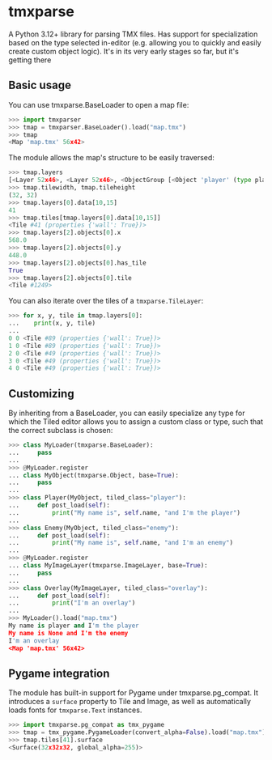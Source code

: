 # tmxparse

A Python 3.12+ library for parsing TMX files. Has support for specialization based on the type selected in-editor (e.g. allowing you to quickly and easily create custom object logic). It's in its very early stages so far, but it's getting there

## Basic usage
You can use tmxparse.BaseLoader to open a map file:

```python
>>> import tmxparser
>>> tmap = tmxparser.BaseLoader().load("map.tmx")
>>> tmap
<Map 'map.tmx' 56x42>
```

The module allows the map's structure to be easily traversed:

```python
>>> tmap.layers
[<Layer 52x46>, <Layer 52x46>, <ObjectGroup [<Object 'player' (type player)>, <Object None (type enemy)>]>, <Layer 52x46>, <ObjectGroup [<Object None (type warp)>, <Object None (type warp)>, <Object None (type warp)>, <Object None (type warp)>]>, <ImageLayer <Image 'overlay.png' (640x480)>>]
>>> tmap.tilewidth, tmap.tileheight
(32, 32)
>>> tmap.layers[0].data[10,15]
41
>>> tmap.tiles[tmap.layers[0].data[10,15]]
<Tile #41 (properties {'wall': True})>
>>> tmap.layers[2].objects[0].x
568.0
>>> tmap.layers[2].objects[0].y
448.0
>>> tmap.layers[2].objects[0].has_tile
True
>>> tmap.layers[2].objects[0].tile
<Tile #1249>
```

You can also iterate over the tiles of a `tmxparse.TileLayer`:

```python
>>> for x, y, tile in tmap.layers[0]:
...    print(x, y, tile)
...
0 0 <Tile #89 (properties {'wall': True})>
1 0 <Tile #89 (properties {'wall': True})>
2 0 <Tile #49 (properties {'wall': True})>
3 0 <Tile #49 (properties {'wall': True})>
4 0 <Tile #49 (properties {'wall': True})>
```

## Customizing
By inheriting from a BaseLoader, you can easily specialize any type for which the Tiled editor allows you to assign a custom class or type, such that the correct subclass is chosen:

```python
>>> class MyLoader(tmxparse.BaseLoader):
...     pass
...
>>> @MyLoader.register
... class MyObject(tmxparse.Object, base=True):
...     pass
...
>>> class Player(MyObject, tiled_class="player"):
...     def post_load(self):
...         print("My name is", self.name, "and I'm the player")
...
>>> class Enemy(MyObject, tiled_class="enemy"):
...     def post_load(self):
...         print("My name is", self.name, "and I'm an enemy")
...
>>> @MyLoader.register
... class MyImageLayer(tmxparse.ImageLayer, base=True):
...     pass
...
>>> class Overlay(MyImageLayer, tiled_class="overlay"):
...     def post_load(self):
...         print("I'm an overlay")
...
>>> MyLoader().load("map.tmx")
My name is player and I'm the player
My name is None and I'm the enemy
I'm an overlay
<Map 'map.tmx' 56x42>
```

## Pygame integration
The module has built-in support for Pygame under tmxparse.pg_compat. It introduces a `surface` property to Tile and Image, as well as automatically loads fonts for `tmxparse.Text` instances.

```python
>>> import tmxparse.pg_compat as tmx_pygame
>>> tmap = tmx_pygame.PygameLoader(convert_alpha=False).load("map.tmx")
>>> tmap.tiles[41].surface
<Surface(32x32x32, global_alpha=255)>
```
